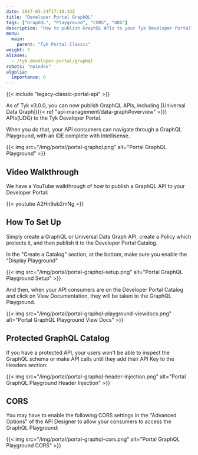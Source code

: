 ```yaml
---
date: 2017-03-24T17:10:33Z
title: "Developer Portal GraphQL"
tags: ["GraphQL", "Playground", "CORS", "UDG"]
description: "How to publish GraphQL APIs to your Tyk Developer Portal"
menu:
  main:
    parent: "Tyk Portal Classic"
weight: 7
aliases:
  - /tyk-developer-portal/graphql
robots: "noindex"
algolia:
  importance: 0
---
```


{{< include "legacy-classic-portal-api" >}}

As of Tyk v3.0.0, you can now publish GraphQL APIs, including [Universal Data Graph]({{< ref "api-management/data-graph#overview" >}}) APIs(UDG) to the Tyk Developer Portal.

When you do that, your API consumers can navigate through a GraphQL Playground, with an IDE complete with Intellisense.

{{< img src="/img/portal/portal-graphql.png" alt="Portal GraphQL Playground" >}}

## Video Walkthrough

We have a YouTube walkthrough of how to publish a GraphQL API to your Developer Portal:

{{< youtube A2Hn9ub2mNg >}}

## How To Set Up

Simply create a GraphQL or Universal Data Graph API, create a Policy which protects it, and then publish it to the Developer Portal Catalog.

In the "Create a Catalog" section, at the bottom, make sure you enable the "Display Playground" 


{{< img src="/img/portal/portal-graphql-setup.png" alt="Portal GraphQL Playground Setup" >}}

And then, when your API consumers are on the Developer Portal Catalog and click on View Documentation, they will be taken to the GraphQL Playground.

{{< img src="/img/portal/portal-graphql-playground-viewdocs.png" alt="Portal GraphQL Playground View Docs" >}}


## Protected GraphQL Catalog

If you have a protected API, your users won't be able to inspect the GraphQL schema or make API calls until they add their API Key to the Headers section:

{{< img src="/img/portal/portal-graphql-header-injection.png" alt="Portal GraphQL Playground Header Injection" >}}

## CORS

You may have to enable the following CORS settings in the "Advanced Options" of the API Designer to allow your consumers to access the GraphQL Playground:


{{< img src="/img/portal/portal-graphql-cors.png" alt="Portal GraphQL Playground CORS" >}}

